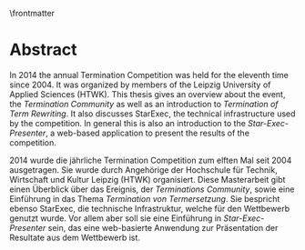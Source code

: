 \frontmatter

# Abstract

In 2014 the annual Termination Competition was held for the eleventh time since 2004. It was organized by members of the Leipzig University of Applied Sciences (HTWK). This thesis gives an overview about the event, the _Termination Community_ as well as an introduction to _Termination of Term Rewriting_. It also discusses StarExec, the technical infrastructure used by the competition. In general this is also an introduction to the _Star-Exec-Presenter_, a web-based application to present the results of the competition.

2014 wurde die jährliche Termination Competition zum elften Mal seit 2004 ausgetragen. Sie wurde durch Angehörige der Hochschule für Technik, Wirtschaft und Kultur Leipzig (HTWK) organisiert. Diese Masterarbeit gibt einen Überblick über das Ereignis, der _Terminations Community_, sowie eine Einführung in das Thema _Termination von Termersetzung_. Sie bespricht ebenso StarExec, die technische Infrastruktur, welche für den Wettbewerb genutzt wurde. Vor allem aber soll sie eine Einführung in _Star-Exec-Presenter_ sein, das eine web-basierte Anwendung zur Präsentation der Resultate aus dem Wettbewerb ist.
